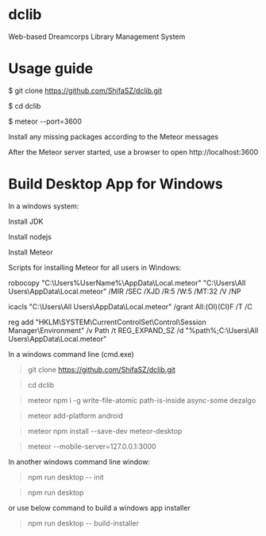 # dclib
Web-based Dreamcorps Library Management System

# Usage guide

$ git clone https://github.com/ShifaSZ/dclib.git

$ cd dclib

$ meteor --port=3600

Install any missing packages according to the Meteor messages

After the Meteor server started, use a browser to open http://localhost:3600



# Build Desktop App for Windows

In a windows system:

Install JDK

Install nodejs

Install Meteor

Scripts for installing Meteor for all users in Windows:

robocopy "C:\Users\%UserName%\AppData\Local\.meteor" "C:\Users\All Users\AppData\Local\.meteor" /MIR /SEC /XJD /R:5 /W:5 /MT:32 /V /NP

icacls "C:\Users\All Users\AppData\Local\.meteor" /grant All:(OI)(CI)F /T /C

reg add "HKLM\SYSTEM\CurrentControlSet\Control\Session Manager\Environment" /v Path /t REG_EXPAND_SZ /d "%path%;C:\Users\All Users\AppData\Local\.meteor\"


In a windows command line (cmd.exe)

> git clone https://github.com/ShifaSZ/dclib.git

> cd dclib

> meteor npm i -g write-file-atomic path-is-inside async-some dezalgo

> meteor add-platform android

> meteor npm install --save-dev meteor-desktop

> meteor --mobile-server=127.0.0.1:3000

In another windows command line window:

> npm run desktop -- init

> npm run desktop

or use below command to build a windows app installer

> npm run desktop -- build-installer
